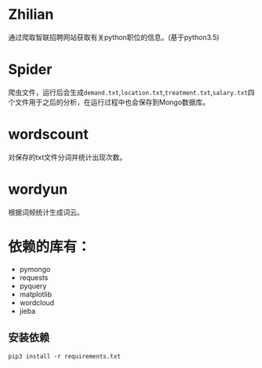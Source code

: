 # Zhilian

通过爬取智联招聘网站获取有关python职位的信息。(基于python3.5)

# Spider

爬虫文件，运行后会生成`demand.txt`,`location.txt`,`treatment.txt`,`salary.txt`四个文件用于之后的分析，在运行过程中也会保存到Mongo数据库。

# wordscount

对保存的txt文件分词并统计出现次数。

# wordyun

根据词频统计生成词云。

# 依赖的库有：

- pymongo
- requests
- pyquery
- matplotlib
- wordcloud
- jieba

## 安装依赖

```
pip3 install -r requirements.txt
```
